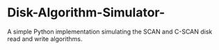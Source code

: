 # Disk-Algorithm-Simulator-
A simple Python implementation simulating the SCAN and C-SCAN disk read and write algorithms.
